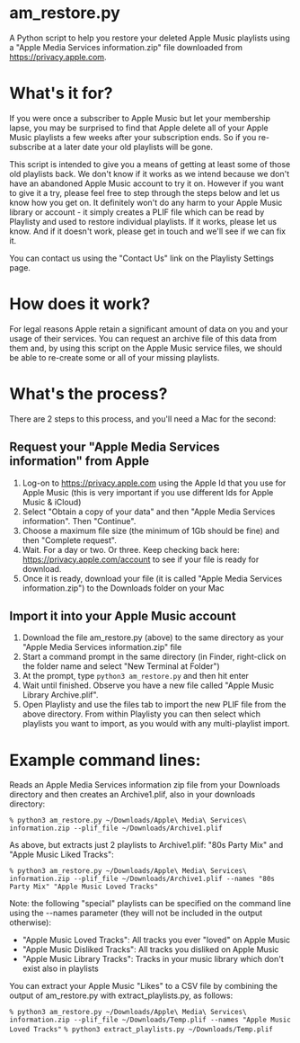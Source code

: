 # am_restore.py
A Python script to help you restore your deleted Apple Music playlists using a "Apple Media Services information.zip" file downloaded from https://privacy.apple.com.

# What's it for?
If you were once a subscriber to Apple Music but let your membership lapse, you may be surprised to find that Apple delete all of your Apple Music playlists a few weeks after your subscription ends. So if you re-subscribe at a later date your old playlists will be gone.

This script is intended to give you a means of getting at least some of those old playlists back. We don't know if it works as we intend because we don't have an abandoned Apple Music account to try it on. However if you want to give it a try, please feel free to step through the steps below and let us know how you get on. It definitely won't do any harm to your Apple Music library or account - it simply creates a PLIF file which can be read by Playlisty and used to restore individual playlists. If it works, please let us know. And if it doesn't work, please get in touch and we'll see if we can fix it.

You can contact us using the "Contact Us" link on the Playlisty Settings page.

# How does it work?
For legal reasons Apple retain a significant amount of data on you and your usage of their services. You can request an archive file of this data from them and, by using this script on the Apple Music service files, we should be able to re-create some or all of your missing playlists.

# What's the process?
There are 2 steps to this process, and you'll need a Mac for the second:

## Request your "Apple Media Services information" from Apple
1. Log-on to https://privacy.apple.com using the Apple Id that you use for Apple Music (this is very important if you use different Ids for Apple Music & iCloud)
2. Select "Obtain a copy of your data" and then "Apple Media Services information". Then "Continue".
3. Choose a maximum file size (the minimum of 1Gb should be fine) and then "Complete request".
4. Wait. For a day or two. Or three. Keep checking back here: https://privacy.apple.com/account to see if your file is ready for download.
5. Once it is ready, download your file (it is called "Apple Media Services information.zip") to the Downloads folder on your Mac

## Import it into your Apple Music account
1. Download the file am_restore.py (above) to the same directory as your "Apple Media Services information.zip" file
2. Start a command prompt in the same directory (in Finder, right-click on the folder name and select "New Terminal at Folder")
3. At the prompt, type `python3 am_restore.py` and then hit enter
4. Wait until finished. Observe you have a new file called "Apple Music Library Archive.plif".
5. Open Playlisty and use the files tab to import the new PLIF file from the above directory. From within Playlisty you can then select which playlists you want to import, as you would with any multi-playlist import.

# Example command lines:
Reads an Apple Media Services information zip file from your Downloads directory and then creates an Archive1.plif, also in your downloads directory:

`% python3 am_restore.py ~/Downloads/Apple\ Media\ Services\ information.zip --plif_file ~/Downloads/Archive1.plif`

As above, but extracts just 2 playlists to Archive1.plif: "80s Party Mix" and "Apple Music Liked Tracks":

`% python3 am_restore.py ~/Downloads/Apple\ Media\ Services\ information.zip --plif_file ~/Downloads/Archive1.plif --names "80s Party Mix" "Apple Music Loved Tracks"`

Note: the following "special" playlists can be specified on the command line using the --names parameter (they will not be included in the output otherwise):
- "Apple Music Loved Tracks": All tracks you ever "loved" on Apple Music
- "Apple Music Disliked Tracks": All tracks you disliked on Apple Music
- "Apple Music Library Tracks": Tracks in your music library which don't exist also in playlists

You can extract your Apple Music "Likes" to a CSV file by combining the output of am_restore.py with extract_playlists.py, as follows:

`% python3 am_restore.py ~/Downloads/Apple\ Media\ Services\ information.zip --plif_file ~/Downloads/Temp.plif --names "Apple Music Loved Tracks"`
`% python3 extract_playlists.py ~/Downloads/Temp.plif`
